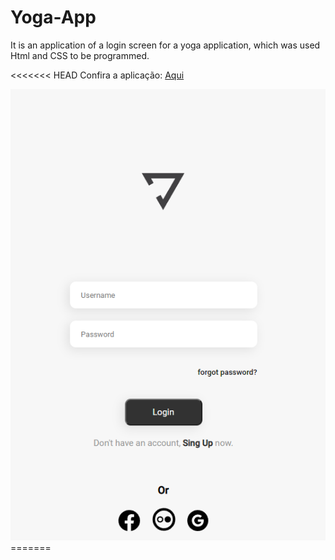 # Yoga-App
 It is an application of a login screen for a yoga application, which was used Html and CSS to be programmed.

<<<<<<< HEAD
Confira a aplicação: <a href="https://kayke-fujinaka.github.io/Yoga-Login/">Aqui</a>

<img src="./imageyoga.png">
=======

